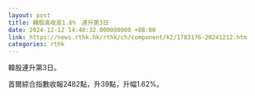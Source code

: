 ```yaml
---
layout: post
title: 韓股高收逾1.6%　連升第3日
date: 2024-12-12 14:48:32.000000000 +08:00
link: https://news.rthk.hk/rthk/ch/component/k2/1783176-20241212.htm
categories: rthk
---
```


韓股連升第3日。

首爾綜合指數收報2482點，升39點，升幅1.62%。
